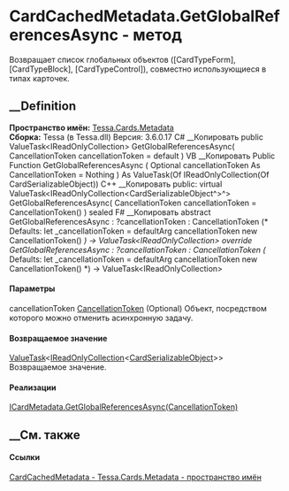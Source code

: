 # CardCachedMetadata.GetGlobalReferencesAsync - метод
Возвращает список глобальных объектов ([CardTypeForm], [CardTypeBlock],
[CardTypeControl]), совместно использующиеся в типах карточек.
##  __Definition
 **Пространство имён:** [Tessa.Cards.Metadata](N_Tessa_Cards_Metadata.htm)  
 **Сборка:** Tessa (в Tessa.dll) Версия: 3.6.0.17
C# __Копировать
     public ValueTask<IReadOnlyCollection<CardSerializableObject>> GetGlobalReferencesAsync(
    	CancellationToken cancellationToken = default
    )
VB __Копировать
     Public Function GetGlobalReferencesAsync ( 
    	Optional cancellationToken As CancellationToken = Nothing
    ) As ValueTask(Of IReadOnlyCollection(Of CardSerializableObject))
C++ __Копировать
     public:
    virtual ValueTask<IReadOnlyCollection<CardSerializableObject^>^> GetGlobalReferencesAsync(
    	CancellationToken cancellationToken = CancellationToken()
    ) sealed
F# __Копировать
     abstract GetGlobalReferencesAsync : 
            ?cancellationToken : CancellationToken 
    (* Defaults:
            let _cancellationToken = defaultArg cancellationToken new CancellationToken()
    *)
    -> ValueTask<IReadOnlyCollection<CardSerializableObject>> 
    override GetGlobalReferencesAsync : 
            ?cancellationToken : CancellationToken 
    (* Defaults:
            let _cancellationToken = defaultArg cancellationToken new CancellationToken()
    *)
    -> ValueTask<IReadOnlyCollection<CardSerializableObject>> 
#### Параметры
cancellationToken
[CancellationToken](https://learn.microsoft.com/dotnet/api/system.threading.cancellationtoken)
(Optional)
    Объект, посредством которого можно отменить асинхронную задачу.
#### Возвращаемое значение
[ValueTask](https://learn.microsoft.com/dotnet/api/system.threading.tasks.valuetask-1)<[IReadOnlyCollection](https://learn.microsoft.com/dotnet/api/system.collections.generic.ireadonlycollection-1)<[CardSerializableObject](T_Tessa_Cards_CardSerializableObject.htm)>>  
Возвращаемое значение.
#### Реализации
[ICardMetadata.GetGlobalReferencesAsync(CancellationToken)](M_Tessa_Cards_ICardMetadata_GetGlobalReferencesAsync.htm)  
##  __См. также
#### Ссылки
[CardCachedMetadata - ](T_Tessa_Cards_Metadata_CardCachedMetadata.htm)
[Tessa.Cards.Metadata - пространство имён](N_Tessa_Cards_Metadata.htm)
